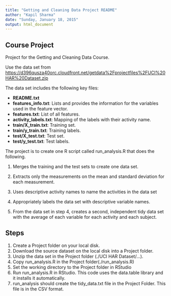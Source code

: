 ```yaml
---
title: "Getting and Cleaning Data Project README"
author: "Kapil Sharma"
date: "Sunday, January 18, 2015"
output: html_document
---
```


## Course Project 

Project for the Getting and Cleaning Data Course.

Use the data set from 
https://d396qusza40orc.cloudfront.net/getdata%2Fprojectfiles%2FUCI%20HAR%20Dataset.zip 

The data set includes the following key files:

* **README.txt**
* **features_info.txt**: Lists and provides the information for the variables used in the feature vector.
* **features.txt**: List of all features.
* **activity_labels.txt**: Mapping of the labels with their activity name.
* **train/X_train.txt**: Training set.
* **train/y_train.txt**: Training labels.
* **test/X_test.txt**: Test set.
* **test/y_test.txt**: Test labels.

The project is to create one R script called run_analysis.R that does the following. 

1. Merges the training and the test sets to create one data set.

2. Extracts only the measurements on the mean and standard deviation for each measurement. 

3. Uses descriptive activity names to name the activities in the data set

4. Appropriately labels the data set with descriptive variable names. 

5. From the data set in step 4, creates a second, independent tidy data set with the average of each variable for each activity and each subject.

## Steps
1. Create a Project folder on your local disk.
2. Download the source dataset on the local disk into a Project folder. 
3. Unzip the data set in the Project folder (./UCI HAR Dataset/...).
4. Copy run_analysis.R in the Project folder(./run_analysis.R)
5. Set the working directory to the Project folder in RStudio
6. Run run_analysis.R in RStudio. This code uses the data.table library and it installs it automatically.
7. run_analysis should create the tidy_data.txt file in the Project Folder. This file is in the CSV format.
